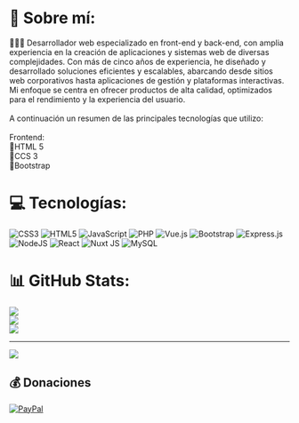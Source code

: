  # 💫 Sobre mí:
👨🏽‍💻 Desarrollador web especializado en front-end y back-end, con amplia experiencia en la creación de aplicaciones y sistemas web de diversas complejidades. Con más de cinco años de experiencia, he diseñado y desarrollado soluciones eficientes y escalables, abarcando desde sitios web corporativos hasta aplicaciones de gestión y plataformas interactivas. Mi enfoque se centra en ofrecer productos de alta calidad, optimizados para el rendimiento y la experiencia del usuario.<br><br>A continuación un resumen de las principales tecnologías que utilizo:<br><br>Frontend:<br>    🔸HTML 5<br>    🔸CCS 3<br>    🔸Bootstrap<br>  

# 💻 Tecnologías:
![CSS3](https://img.shields.io/badge/css3-%231572B6.svg?style=for-the-badge&logo=css3&logoColor=white) ![HTML5](https://img.shields.io/badge/html5-%23E34F26.svg?style=for-the-badge&logo=html5&logoColor=white) ![JavaScript](https://img.shields.io/badge/javascript-%23323330.svg?style=for-the-badge&logo=javascript&logoColor=%23F7DF1E) ![PHP](https://img.shields.io/badge/php-%23777BB4.svg?style=for-the-badge&logo=php&logoColor=white) ![Vue.js](https://img.shields.io/badge/vue.js-%2335495e.svg?style=for-the-badge&logo=vuedotjs&logoColor=%234FC08D) ![Bootstrap](https://img.shields.io/badge/bootstrap-%238511FA.svg?style=for-the-badge&logo=bootstrap&logoColor=white) ![Express.js](https://img.shields.io/badge/express.js-%23404d59.svg?style=for-the-badge&logo=express&logoColor=%2361DAFB) ![NodeJS](https://img.shields.io/badge/node.js-6DA55F?style=for-the-badge&logo=node.js&logoColor=white) ![React](https://img.shields.io/badge/react-%2320232a.svg?style=for-the-badge&logo=react&logoColor=%2361DAFB) ![Nuxt JS](https://img.shields.io/badge/Nuxt-002E3B?style=for-the-badge&logo=nuxt.js&logoColor=#00DC82) ![MySQL](https://img.shields.io/badge/mysql-4479A1.svg?style=for-the-badge&logo=mysql&logoColor=white)
# 📊 GitHub Stats:
![](https://github-readme-stats.vercel.app/api?username=FernandoJacobo&theme=dark&hide_border=false&include_all_commits=false&count_private=false)<br/>
![](https://github-readme-streak-stats.herokuapp.com/?user=FernandoJacobo&theme=dark&hide_border=false)<br/>
![](https://github-readme-stats.vercel.app/api/top-langs/?username=FernandoJacobo&theme=dark&hide_border=false&include_all_commits=false&count_private=false&layout=compact)

---
[![](https://visitcount.itsvg.in/api?id=FernandoJacobo&icon=0&color=0)](https://visitcount.itsvg.in)

  ## 💰 Donaciones
  [![PayPal](https://img.shields.io/badge/PayPal-00457C?style=for-the-badge&logo=paypal&logoColor=white)](https://paypal.me/@AlvarezJacobo) 

  
<!-- Proudly created with GPRM ( https://gprm.itsvg.in ) -->
